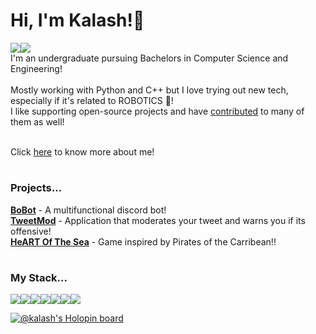 # Hi, I'm Kalash!👋

<div style="display: flex">
  <a href="https://twitter.com/_kalashjain_" target="_blank">
    <img src="https://img.shields.io/badge/Twitter-1DA1F2?style=for-the-badge&logo=twitter&logoColor=white" />
  </a>
  <a href="https://www.linkedin.com/in/kalashjain513/" target="_blank">
    <img src="https://img.shields.io/badge/LinkedIn-0077B5?style=for-the-badge&logo=linkedin&logoColor=white" />
  </a>
</div>
I'm an undergraduate pursuing Bachelors in Computer Science and Engineering! <br><br>
Mostly working with Python and C++ but I love trying out new tech, especially if it's related to ROBOTICS 🤖!<br>
I like supporting open-source projects and have <a href="https://github.com/kalashjain23/open-source-contributions">contributed</a> to many of them as well!<br><br>

Click <a href="https://linktr.ee/kalashh">here</a> to know more about me!

#

### Projects...
<strong><a href = "https://github.com/kalashjain23/BoBot">BoBot</a></strong> - A multifunctional discord bot!<br>
<strong><a href = "https://github.com/kalashjain23/TweetMod">TweetMod</a></strong> - Application that moderates your tweet and warns you if its offensive!<br>
<strong><a href = "https://github.com/kalashjain23/HeART-of-the-Sea">HeART Of The Sea</a></strong> - Game inspired by Pirates of the Carribean!!

#

### My Stack...
<center>
  <div style="display: flex">
    <img src="https://img.shields.io/badge/Python-FFD43B?style=for-the-badge&logo=python&logoColor=blue" />
    <img src="https://img.shields.io/badge/C%2B%2B-00599C?style=for-the-badge&logo=c%2B%2B&logoColor=white" />
    <img src="https://img.shields.io/badge/java-%23ED8B00.svg?style=for-the-badge&logo=java&logoColor=white" />
    <img src="https://img.shields.io/badge/jupyter-%23FA0F00.svg?style=for-the-badge&logo=jupyter&logoColor=white" />
    <img src="https://img.shields.io/badge/Ubuntu-E95420?style=for-the-badge&logo=ubuntu&logoColor=white" />
    <img src="https://img.shields.io/badge/git-%34495E.svg?style=for-the-badge&logo=git&logoColor=white" />
    <img src="https://img.shields.io/badge/github-%23121011.svg?style=for-the-badge&logo=github&logoColor=white" />
    
  </div>
</center>

[![@kalash's Holopin board](https://holopin.me/kalash)](https://holopin.io/@kalash)
